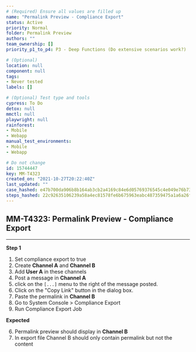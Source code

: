 ```yaml
---
# (Required) Ensure all values are filled up
name: "Permalink Preview - Compliance Export"
status: Active
priority: Normal
folder: Permalink Preview
authors: ""
team_ownership: []
priority_p1_to_p4: P3 - Deep Functions (Do extensive scenarios work?)

# (Optional)
location: null
component: null
tags: 
- Never tested
labels: []

# (Optional) Test type and tools
cypress: To Do
detox: null
mmctl: null
playwright: null
rainforest: 
- Mobile
- Webapp
manual_test_environments: 
- Mobile
- Webapp

# Do not change
id: 15744447
key: MM-T4323
created_on: "2021-10-27T20:22:40Z"
last_updated: ""
case_hashed: e47b700da906b8b164ab3cb2a4169c84e6d05769376545c4e049e76b73ca5972835a1b3b6d09f9be0465b9e404681050
steps_hashed: 22c92635106239a58a4ec81578fe6b675963eabc487359475a1a6a26fe6e67c3aa419460ed4a5d8a04a5122f358798cc
---
```


<!-- (Auto-generated) Based on frontmatter's "key" and "name" -->

## MM-T4323: Permalink Preview - Compliance Export

---

**Step 1**

1. Set compliance export to true
2. Create **Channel A** and **Channel B**
3. Add **User A** in these channels
4. Post a message in **Channel A**
5. click on the `[...]` menu to the right of the message posted.
6. Click on the "Copy Link" button in the dialog box.
7. Paste the permalink in **Channel B**
8. Go to System Console > Compliance Export
9. Run Compliance Export Job

**Expected**

6. Permalink preview should display in **Channel B**
7. In export file Channel B should only contain permalink but not the content
